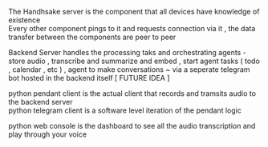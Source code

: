

The Handhsake server is the component that all devices have knowledge of existence  
Every other component pings to it and requests connection via it , the data transfer between the components are peer to peer  

Backend Server handles the processing taks and orchestrating agents - store audio , transcribe and summarize and embed , start agent tasks ( todo , calendar , etc ) ,  agent to make conversations ~ via a seperate telegram bot hosted in the backend itself [ FUTURE IDEA ]  

python pendant client is the actual client that records and tramsits audio to the backend server  
python telegram client is a software level iteration of the pendant logic  

python web console is the dashboard to see all the audio transcription and play through your voice  
